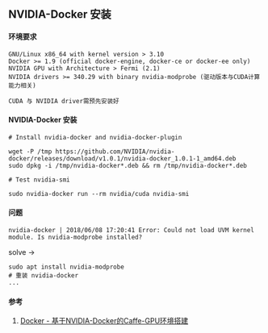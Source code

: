 ## NVIDIA-Docker 安装

#### 环境要求

``` text
GNU/Linux x86_64 with kernel version > 3.10 
Docker >= 1.9 (official docker-engine, docker-ce or docker-ee only) 
NVIDIA GPU with Architecture > Fermi (2.1) 
NVIDIA drivers >= 340.29 with binary nvidia-modprobe (驱动版本与CUDA计算能力相关)

CUDA 与 NVIDIA driver需预先安装好
```

#### NVIDIA-Docker 安装

``` shell
# Install nvidia-docker and nvidia-docker-plugin

wget -P /tmp https://github.com/NVIDIA/nvidia-docker/releases/download/v1.0.1/nvidia-docker_1.0.1-1_amd64.deb
sudo dpkg -i /tmp/nvidia-docker*.deb && rm /tmp/nvidia-docker*.deb

# Test nvidia-smi

sudo nvidia-docker run --rm nvidia/cuda nvidia-smi
```

#### 问题

```
nvidia-docker | 2018/06/08 17:20:41 Error: Could not load UVM kernel module. Is nvidia-modprobe installed?
```

solve ->

```
sudo apt install nvidia-modprobe
# 重装 nvidia-docker
...
```

#### 参考

1. [Docker - 基于NVIDIA-Docker的Caffe-GPU环境搭建](http://blog.csdn.net/zziahgf/article/details/72578273)